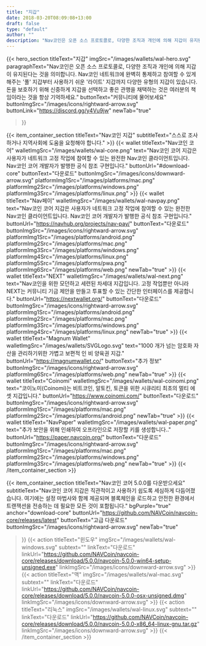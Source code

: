 ```yaml
---
title: "지갑"
date: 2018-03-20T08:09:08+13:00
draft: false
type: "default"
author: ""
description: "Nav코인은 오픈 소스 프로토콜로, 다양한 조직과 개인에 의해 지갑이 유지된다는 것을 의미합니다."
---
```


<script src="https://ajax.googleapis.com/ajax/libs/jquery/3.3.1/jquery.min.js"></script>
{{< hero_section
titleText="지갑"
imgSrc="/images/wallets/wal-hero.svg"
paragraphText="Nav코인은 오픈 소스 프로토콜로, 다양한 조직과 개인에 의해 지갑이 유지된다는 것을 의미합니다. Nav코인 네트워크에 완벽히 통제하고 참여할 수 있게 해주는 '풀' 지갑부터 사용하기 쉬운 '라이트' 지갑까지 다양한 유형의 지갑이 있습니다. 돈을 보호하기 위해 신중하게 지갑을 선택하고 좋은 관행을 채택하는 것은 여러분의 책임이라는 것을 항상&nbsp;기억하세요."
buttonText="커뮤니티에 물어보세요"
buttonImgSrc="/images/icons/rightward-arrow.svg"
buttonLink="https://discord.gg/y4Vu9jw"
newTab="true"
>}}

{{< item_container_section
    titleText="Nav코인 지갑"
    subtitleText="스스로 조사하거나 지역사회에 도움을 요청해야&nbsp;합니다."
    >}}
    {{< wallet
        titleText="Nav코인 코어"
        walletImgSrc="/images/wallets/wal-core.png"
        text="Nav코인 코어 지갑은 사용자가 네트워크 고정 작업에 참여할 수 있는 완전한 Nav코인 클라이언트입니다. Nav코인 코어 개발자가 발행한 공식 참조&nbsp;구현입니다."
        buttonUrl="#download-core"
        buttonText="다운로드"
        buttonImgSrc="/images/icons/downward-arrow.svg"
        platformImg1Src="/images/platforms/mac.png"
        platformImg2Src="/images/platforms/windows.png"
        platformImg3Src="/images/platforms/linux.png"
    >}}
    {{< wallet
        titleText="Nav페이"
        walletImgSrc="/images/wallets/wal-navpay.png"
        text="Nav코인 코어 지갑은 사용자가 네트워크 고정 작업에 참여할 수 있는 완전한 Nav코인 클라이언트입니다. Nav코인 코어 개발자가 발행한 공식 참조&nbsp;구현입니다."
        buttonUrl="https://navhub.org/projects/nav-pay/"
        buttonText="다운로드"
        buttonImgSrc="/images/icons/rightward-arrow.svg"
        platformImg1Src="/images/platforms/android.png"
        platformImg2Src="/images/platforms/mac.png"
        platformImg3Src="/images/platforms/windows.png"
        platformImg4Src="/images/platforms/linux.png"
        platformImg5Src="/images/platforms/pwa.png"
        platformImg6Src="/images/platforms/web.png"
        newTab="true"
    >}}
    {{< wallet
        titleText="NEXT"
        walletImgSrc="/images/wallets/wal-next.png"
        text="Nav코인을 위한 모던하고 세련된 차세대 지갑입니다. 고정 작업뿐만 아니라 NEXT는 커뮤니티 기금 제안을 만들고 투표할 수 있는 간단한 인터페이스를 제공합니다."
        buttonUrl="https://nextwallet.org/"
        buttonText="다운로드"
        buttonImgSrc="/images/icons/rightward-arrow.svg"
        platformImg1Src="/images/platforms/android.png"
        platformImg2Src="/images/platforms/mac.png"
        platformImg3Src="/images/platforms/windows.png"
        platformImg4Src="/images/platforms/linux.png"
        newTab="true"
    >}}
    {{< wallet
        titleText="Magnum Wallet"
        walletImgSrc="/images/wallets/SVGLogo.svg"
        text="1000 개가 넘는 암호화 자산을 관리하기위한 가볍고 보편적 인 비 양육권&nbsp;지갑."
        buttonUrl="https://magnumwallet.co/"
        buttonText="추가 정보"
        buttonImgSrc="/images/icons/rightward-arrow.svg"
        platformImg6Src="/images/platforms/web.png"
        newTab="true"
    >}}
    {{< wallet
        titleText="Coinomi"
        walletImgSrc="/images/wallets/wal-coinomi.png"
        text="코이노미(Coinomi)는 비트코인, 알토킨, 토큰을 위한 시큐리티 최초의 멀티 에셋&nbsp;지갑입니다."
        buttonUrl="https://www.coinomi.com/"
        buttonText="다운로드"
        buttonImgSrc="/images/icons/rightward-arrow.svg"
        platformImg1Src="/images/platforms/mac.png"
        platformImg2Src="/images/platforms/android.png"
        newTab="true"
    >}}
        {{< wallet
        titleText="NavPaper"
        walletImgSrc="/images/wallets/wal-paper.png"
        text="추가 보안을 위해 인쇄하여 오프라인으로 저장할 키를&nbsp;생성합니다.."
        buttonUrl="https://paper.navcoin.org/"
        buttonText="다운로드"
        buttonImgSrc="/images/icons/rightward-arrow.svg"
        platformImg1Src="/images/platforms/mac.png"
        platformImg2Src="/images/platforms/windows.png"
        platformImg3Src="/images/platforms/web.png"
        newTab="true"
    >}}
{{< /item_container_section >}}

{{< item_container_section
    titleText="Nav코인 코어 5.0.0를 다운받으세요"
    subtitleText="Nav코인 코어 지갑은 직관적이고 사용하기 쉽도록 세심하게 다듬어졌습니다. 여기에는 설정 마법사와 함께 제공되며 블록체인을 로드하고 안전한 환경에서 트랜잭션을 전송하는 데 필요한 모든 것이&nbsp;포함됩니다."
    bgPurple="true"
    anchor="download-core"
    buttonUrl="https://github.com/NAVCoin/navcoin-core/releases/latest"
    buttonText="고급 다운로드"
    buttonImgSrc="/images/icons/rightward-arrow.svg"
    newTab="true"
>}}
    {{< action
        titleText="윈도우"
        imgSrc="/images/wallets/wal-windows.svg"
        subtext=""
        linkText="다운로드"
        linkUrl="https://github.com/NAVCoin/navcoin-core/releases/download/5.0.0/navcoin-5.0.0-win64-setup-unsigned.exe"
        linkImgSrc="/images/icons/downward-arrow.svg"
    >}}
    {{< action
        titleText="맥"
        imgSrc="/images/wallets/wal-mac.svg"
        subtext=""
        linkText="다운로드"
        linkUrl="https://github.com/NAVCoin/navcoin-core/releases/download/5.0.0/navcoin-5.0.0-osx-unsigned.dmg"
        linkImgSrc="/images/icons/downward-arrow.svg"
    >}}
    {{< action                 
        titleText="리눅스"
        imgSrc="/images/wallets/wal-linux.svg"
        subtext=""
        linkText="다운로드"
        linkUrl="https://github.com/NAVCoin/navcoin-core/releases/download/5.0.0/navcoin-5.0.0-x86_64-linux-gnu.tar.gz"
        linkImgSrc="/images/icons/downward-arrow.svg"
    >}}
{{< /item_container_section >}}


<script>
$("a[href^='#']").click(function(e) {
	e.preventDefault();

	var position = $($(this).attr("href")).offset().top;

	$("body, html").animate({
		scrollTop: position
	} /* speed */ );
});
</script>
